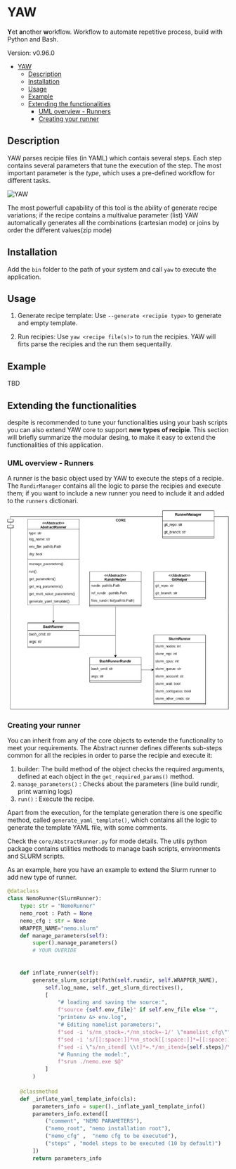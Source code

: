# YAW

**Y**et **a**nother **w**orkflow. Workflow to automate repetitive process, build with Python and Bash.

Version: v0.96.0

- [YAW](#yaw)
  - [Description](#description)
  - [Installation](#installation)
  - [Usage](#usage)
  - [Example](#example)
  - [Extending the functionalities](#extending-the-functionalities)
    - [UML overview - Runners](#uml-overview---runners)
    - [Creating your runner](#creating-your-runner)


## Description
YAW parses recipie files (in YAML) which contais several steps. Each step contains several parameters that tune the execution of the step.
The most important parameter is the _type_, which uses a pre-defined workflow for different tasks.

![YAW](https://github.com/user-attachments/assets/97c26c4e-9ba8-40cf-9f20-03c87646e4de)

The most powerfull capability of this tool is the ability of generate recipe variations; if the recipe contains a multivalue parameter (list)
YAW automatically generates all the combinations (cartesian mode) or joins by order the different values(zip mode)

## Installation
Add the `bin` folder to the path of your system and call `yaw` to execute the application.

## Usage
1. Generate recipe template: Use `--generate <recipie type>` to generate and empty template.

2. Run recipies: Use `yaw <recipe file(s)>` to run the recipies. YAW will firts parse
the recipies and the run them sequentailly.


## Example
TBD

## Extending the functionalities

despite is recommended to tune your functionalities using your bash scripts you can also extend YAW
core to support **new types of recipie**. This section will briefly summarize the modular desing, to make it easy to extend the functionalities of this application.

### UML overview - Runners

A runner is the basic object used by YAW to execute the steps of a recipie. The `RundirManager` contains all the logic to parse the recipies and execute them; if you want to include a new runner you need to include it and added to the `runners` dictionari.

![alt text](misc/UML.png)

### Creating your runner

You can inherit from any of the core objects to extende the functionality 
to meet your requirements. The Abstract runner defines differents sub-steps
common for all the recipies in order to parse the recipie and execute it:

1. builder: The build method of the object checks the required arguments, defined at each object in the `get_required_params()` method.
2. `manage_parameters()` : Checks about the parameters (line build rundir, print warning logs)
3. `run()` : Execute the recipe.

Apart from the execution, for the template generation there is one specific method, 
called `generate_yaml_template()`, which contains all the logic to generate
the template YAML file, with some comments. 

Check the `core/AbstractRunner.py` for mode details. The utils python package
contains utilities methods to manage bash scripts, environments and SLURM scripts.


As an example, here you have an example to extend the Slurm runner to add
new type of runner.

````python
@dataclass
class NemoRunner(SlurmRunner):
    type: str = "NemoRunner"
    nemo_root : Path = None
    nemo_cfg : str = None
    WRAPPER_NAME="nemo.slurm"
    def manage_parameters(self):
        super().manage_parameters()
        # YOUR OVERIDE
        
        
    def inflate_runner(self):
        generate_slurm_script(Path(self.rundir, self.WRAPPER_NAME),
            self.log_name, self._get_slurm_directives(), 
            [
                "# loading and saving the source:",
                f"source {self.env_file}" if self.env_file else "",
                "printenv &> env.log",
                "# Editing namelist parameters:",
                f"sed -i 's/nn_stock=.*/nn_stock=-1/' \"namelist_cfg\"",
                f"sed -i 's/[[:space:]]*nn_stock[[:space:]]*=[[:space:]]*.*/nn_stock=-1/' \"namelist_cfg\"",
                f"sed -i \"s/nn_itend[ \\t]*=.*/nn_itend={self.steps}/\" namelist_cfg",
                "# Running the model:",
                f"srun ./nemo.exe $@"
            ]
        )
    
    @classmethod
    def _inflate_yaml_template_info(cls):
        parameters_info = super()._inflate_yaml_template_info()
        parameters_info.extend([
            ("comment", "NEMO PARAMETERS"),
            ("nemo_root", "nemo installation root"),
            ("nemo_cfg" ,  "nemo cfg to be executed"),
            ("steps" , "model steps to be executed (10 by default)")
        ])
        return parameters_info
````

